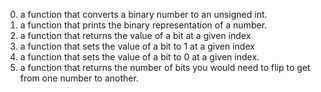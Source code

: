0) a function that converts a binary number to an unsigned int.
1) a function that prints the binary representation of a number.
2) a function that returns the value of a bit at a given index
3) a function that sets the value of a bit to 1 at a given index
4) a function that sets the value of a bit to 0 at a given index.
5) a function that returns the number of bits you would need to flip to get from one number to another.

